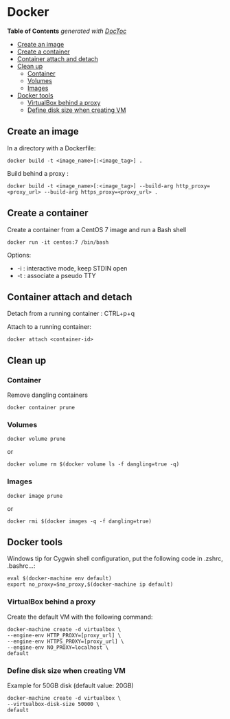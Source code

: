 # Docker

<!-- START doctoc generated TOC please keep comment here to allow auto update -->
<!-- DON'T EDIT THIS SECTION, INSTEAD RE-RUN doctoc TO UPDATE -->
**Table of Contents**  *generated with [DocToc](https://github.com/thlorenz/doctoc)*

- [Create an image](#create-an-image)
- [Create a container](#create-a-container)
- [Container attach and detach](#container-attach-and-detach)
- [Clean up](#clean-up)
  - [Container](#container)
  - [Volumes](#volumes)
  - [Images](#images)
- [Docker tools](#docker-tools)
  - [VirtualBox behind a proxy](#virtualbox-behind-a-proxy)
  - [Define disk size when creating VM](#define-disk-size-when-creating-vm)

<!-- END doctoc generated TOC please keep comment here to allow auto update -->

## Create an image

In a directory with a Dockerfile:

    docker build -t <image_name>[:<image_tag>] .

Build behind a proxy :

    docker build -t <image_name>[:<image_tag>] --build-arg http_proxy=<proxy_url> --build-arg https_proxy=<proxy_url> .

## Create a container

Create a container from a CentOS 7 image and run a Bash shell

    docker run -it centos:7 /bin/bash

Options:

- -i : interactive mode, keep STDIN open
- -t : associate a pseudo TTY

## Container attach and detach

Detach from a running container : CTRL+p+q

Attach to a running container:

    docker attach <container-id>

## Clean up

### Container

Remove dangling containers

    docker container prune

### Volumes

    docker volume prune

or

    docker volume rm $(docker volume ls -f dangling=true -q)

### Images

    docker image prune

or

    docker rmi $(docker images -q -f dangling=true)

## Docker tools

Windows tip for Cygwin shell configuration, put the following code in .zshrc, .bashrc...:

    eval $(docker-machine env default)
    export no_proxy=$no_proxy,$(docker-machine ip default)

### VirtualBox behind a proxy

Create the default VM with the following command:

    docker-machine create -d virtualbox \
    --engine-env HTTP_PROXY=[proxy_url] \
    --engine-env HTTPS_PROXY=[proxy_url] \
    --engine-env NO_PROXY=localhost \
    default

### Define disk size when creating VM

Example for 50GB disk (default value: 20GB)

    docker-machine create -d virtualbox \
    --virtualbox-disk-size 50000 \
    default
